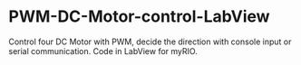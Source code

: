 # PWM-DC-Motor-control-LabView
Control four DC Motor with PWM, decide the direction with console input or serial communication. Code in LabView for myRIO.
